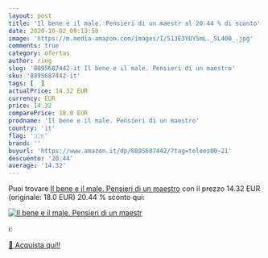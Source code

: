 ```yaml
---
layout: post
title: 'Il bene e il male. Pensieri di un maestr al 20.44 % di sconto'
date: 2020-10-02 09:13:58
image: 'https://m.media-amazon.com/images/I/513E3YUY5mL._SL400_.jpg'
comments: true
category: ofertas
author: ring
slug: '8895687442-it Il bene e il male. Pensieri di un maestro'
sku: '8895687442-it'
tags: [  ]
actualPrice: 14.32 EUR
currency: EUR
price: 14.32
comparePrice: 18.0 EUR
prodname: 'Il bene e il male. Pensieri di un maestro'
country: 'it'
flag: '🇮🇹'
brand: ''
buyurl: 'https://www.amazon.it/dp/8895687442/?tag=tolees00-21'
descuento: '20.44'
average: '14.32'
---
```


Puoi trovare [Il bene e il male. Pensieri di un maestro](https://www.amazon.it/dp/8895687442/?tag=tolees00-21) con il prezzo 14.32 EUR (originale: 18.0 EUR) 20.44 % sconto qui:

[![Il bene e il male. Pensieri di un maestr](https://m.media-amazon.com/images/I/513E3YUY5mL._SL400_.jpg)](https://www.amazon.it/dp/8895687442/?tag=tolees00-21)

ℹ️:


[🛒 Acquista qui!!](https://www.amazon.it/dp/8895687442/?tag=tolees00-21)
